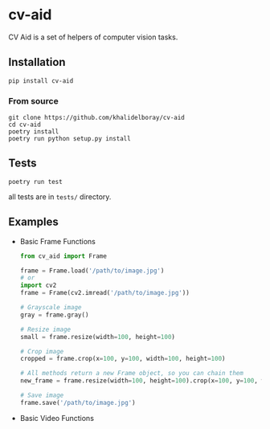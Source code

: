 # cv-aid
CV Aid is a set of helpers of computer vision tasks.

## Installation

`pip install cv-aid`

### From source

```
git clone https://github.com/khalidelboray/cv-aid
cd cv-aid
poetry install
poetry run python setup.py install
```

## Tests

`poetry run test`

all tests are in `tests/` directory.

## Examples

- Basic Frame Functions

    ```python
    from cv_aid import Frame

    frame = Frame.load('/path/to/image.jpg')
    # or
    import cv2
    frame = Frame(cv2.imread('/path/to/image.jpg'))

    # Grayscale image
    gray = frame.gray()

    # Resize image
    small = frame.resize(width=100, height=100)

    # Crop image
    cropped = frame.crop(x=100, y=100, width=100, height=100)

    # All methods return a new Frame object, so you can chain them
    new_frame = frame.resize(width=100, height=100).crop(x=100, y=100, width=100, height=100)

    # Save image
    frame.save('/path/to/image.jpg')
    ```

- Basic Video Functions

